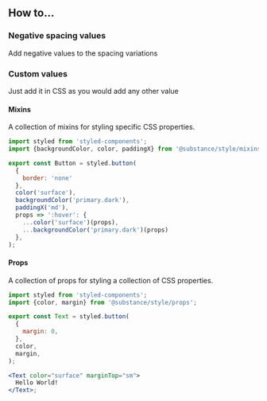 ## How to...

### Negative spacing values

Add negative values to the spacing variations

### Custom values

Just add it in CSS as you would add any other value

#### Mixins

A collection of mixins for styling specific CSS properties.

```jsx
import styled from 'styled-components';
import {backgroundColor, color, paddingX} from '@substance/style/mixins';

export const Button = styled.button(
  {
    border: 'none'
  },
  color('surface'),
  backgroundColor('primary.dark'),
  paddingX('md'),
  props => ':hover': {
    ...color('surface')(props),
    ...backgroundColor('primary.dark')(props)
  },
);
```

#### Props

A collection of props for styling a collection of CSS properties.

```jsx
import styled from 'styled-components';
import {color, margin} from '@substance/style/props';

export const Text = styled.button(
  {
    margin: 0,
  },
  color,
  margin,
);

<Text color="surface" marginTop="sm">
  Hello World!
</Text>;
```
